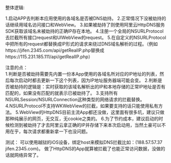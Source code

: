 整体逻辑:  

1.启动APP去判断本应用使用的各域名是否被DNS劫持。 
2.正常情况下没被劫持的话继续用域名访问接口和WebView。 
3.如果被劫持了则使用阿里云HttpDNS服务SDK获取该域名未被劫持的正确IP存在本地。 
4.注册一个全局的NSURLProtocol去拦截所有接口request和UIWebView的request。 
5.在自定义的NSURLProtocol中把所有的request都替换成IP形式的请求来绕过DNS域名解析的过程。（例如https://jifen.2345.com/api/getRealIP.php替换成https://115.231.185.111/api/getRealIP.php）


注意的点：  
1.判断是否被劫持需要先内置一份本App使用的各域名所对应的IP地址的列表，然后每次启动时都去更新一下这个列表，因为IP地址服务器端可能会变。 
2.判断是否被劫持的逻辑是：实时获取的该域名解析出的IP和本地存储的正常IP地址是否有匹配的，如果没有匹配的就表示已被劫持了。 
3.支持所有NSURLSession/NSURLConnection这种类型的网络请求的拦截替换。 
4.NSURLProtocol不支持WKWebView的拦截，如果要支持的话只能使用私有方法。 
5.WebView的HttpDNS目前主流App都还没做，这里面有很多坑，建议只做那种纯展示的网页，无交互，无cookie之类的。 
6.为了节约成本，建议启动的时候检测到被劫持了才去阿里云拿正确的IP并存储下来本次启动用，当然土豪可以不用在乎，每次请求都重新拿一下也没问题。 


测试： 
可以使用越狱的iOS设备，绑定host来模拟DNS拦截比如：(188.57.57.37  jifen.2345.com)。 
做了HttpDNS的App就算被拦截了也能正常访问数据，没做的话就网络异常了。 
